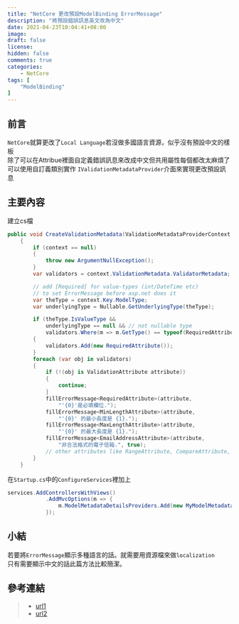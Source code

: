 ```yaml
---
title: "NetCore 更改預設ModelBinding ErrorMessage"
description: "將預設錯誤訊息英文改為中文"
date: 2021-04-23T10:04:41+08:00
image: 
draft: false
license: 
hidden: false
comments: true
categories:
    - NetCore
tags: [
    "ModelBinding"
]
---
```


## 前言

`NetCore`就算更改了`Local Language`若沒做多國語言資源，似乎沒有預設中文的樣板  
除了可以在Attribue裡面自定義錯誤訊息來改成中文但共用屬性每個都改太麻煩了
可以使用自訂義類別實作 `IValidationMetadataProvider`介面來實現更改預設訊息

## 主要內容

建立cs檔
```c#
public void CreateValidationMetadata(ValidationMetadataProviderContext context)
    {
        if (context == null)
        {
            throw new ArgumentNullException();
        }
        var validators = context.ValidationMetadata.ValidatorMetadata;

        // add [Required] for value-types (int/DateTime etc)
        // to set ErrorMessage before asp.net does it
        var theType = context.Key.ModelType;
        var underlyingType = Nullable.GetUnderlyingType(theType);

        if (theType.IsValueType &&
            underlyingType == null && // not nullable type
            validators.Where(m => m.GetType() == typeof(RequiredAttribute)).Count() == 0)
        {
            validators.Add(new RequiredAttribute());
        }
        foreach (var obj in validators)
        {
            if (!(obj is ValidationAttribute attribute))
            {
                continue;
            }
            fillErrorMessage<RequiredAttribute>(attribute,
                "'{0}'是必填欄位.");
            fillErrorMessage<MinLengthAttribute>(attribute,
                "'{0}' 的最小長度是 {1}.");
            fillErrorMessage<MaxLengthAttribute>(attribute,
                "'{0}' 的最大長度是 {1}.");
            fillErrorMessage<EmailAddressAttribute>(attribute,
                "非合法格式的電子信箱.", true);
            // other attributes like RangeAttribute, CompareAttribute, etc
        }
    }
```
在`Startup.cs`中的`ConfigureServices`裡加上
```C#
services.AddControllersWithViews()
            .AddMvcOptions(m => {
                m.ModelMetadataDetailsProviders.Add(new MyModelMetadataProvider());
            });
```


## 小結

若要將`ErrorMessage`顯示多種語言的話。就需要用資源檔來做`localization`  
只有需要顯示中文的話此篇方法比較簡潔。

## 參考連結

>* [url1](https://stackoverflow.com/questions/59284038/how-to-localize-standard-error-messages-of-validation-attributes-in-asp-net-core)
>* [url2](https://docs.microsoft.com/en-us/aspnet/core/fundamentals/localization?view=aspnetcore-3.1#dataannotations-localization)